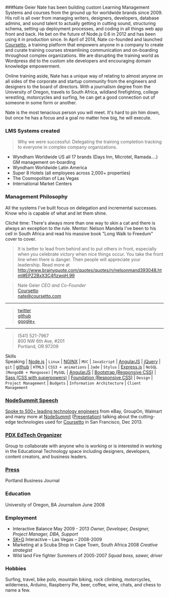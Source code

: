 ###Nate Geier
Nate has been building custom Learning Management Systems and courses from the ground up for worldwide brands since 2009. His roll is all over from managing writers, designers, developers, database admins, and sound talent to actually getting in cutting sound, structuring schema, setting up deployment processes, and coding in all things web app front and back. He bet on the future of Node.js 0.6 in 2012 and has been using it in production since. In April of 2014, Nate co-founded and launched [Coursetto](http://coursetto.com), a training platform that empowers anyone in a company to create and curate training courses streamlining communication and on-boarding throughout complex organizations. We are disrupting the training world as Wordpress did to the custom site developers and encouraging domain knowledge empowerment.

Online training aside, Nate has a unique way of relating to almost anyone on all sides of the corporate and startup community from the engineers and designers to the board of directors. With a journalism degree from the University of Oregon, travels to South Africa, wildland firefighting, college wrestling, motorcycles and surfing, he can get a good connection out of someone in some form or another.

Nate is the most tenacious person you will meet. It's hard to pin him down, but once he has a focus and a goal no matter how big, he will execute.

### LMS Systems created
> Why we were successful: Delegating the training completion tracking to everyone in complex company organizations.
* Wyndham Worldwide US all 17 brands (Days Inn, Microtel, Ramada....) GM management on-boarding
* Wyndham Worldwide Latin America
* Super 8 Hotels (all employees across 2,000+ properties)
* The Cosmopolitan of Las Vegas
* International Market Centers

### Management Philosophy
All the systems I've built focus on delegation and incremental successes. Know who is capable of what and let them shine.

Cliché time: There's always more than one way to skin a cat and there is always an exception to the rule.
Mentor: Nelson Mandela
I've been to his cell in South Africa and read his massive book "Long Walk to Freedum" cover to cover.
>It is better to lead from behind and to put others in front, especially when you celebrate victory when nice things occur. You take the front line when there is danger. Then people will appreciate your leadership.
Read more at http://www.brainyquote.com/quotes/quotes/n/nelsonmand393048.html#EPZ2BxX3C4flzwqH.99

>Nate Geier *CEO and Co-Founder*  
>[Coursetto](http://coursetto.com)  
><nate@coursetto.com>  
***
>[twitter](https://twitter.com/nategeier)  
>[github](https://github.com/nategeier)  
>[google+](https://plus.google.com/u/0/+NateGeier/about)  
***
>(541) 521-7967  
>800 NW 6th Ave, #201  
>Portland, OR 97209  

Skills  
Speaking | [Node.js](http://nodejs.org/) | `Linux` | [NGINX](http://wiki.nginx.org/Main) | `MVC` | `JavaScript` | [AngularJS](http://angularjs.org/) | [jQuery](http://jquery.com) | `git` | [github](https://github.com/nategeier) | `HTML5` | `CSS3 + animations` | `Jade` | `Stylus` | [Express.js](http://expressjs.com/) | `NoSQL (MongoDB + Mongoose)` | `MySQL` | [AngularJS](http://angularjs.org/) | [Bootstrap (Responsive CSS)](http://getbootstrap.com/css/) | [Sass (CSS with superpowers)](http://sass-lang.com/) | [Foundation (Responsive CSS)](http://foundation.zurb.com/) | `Design` | `Project Management` | `Budgets` | `Information Architecture` | `Client Management` 



### [NodeSummit Speech](http://bit.ly/1q2tihd)  
[Spoke to 500+ leading technology engineers](https://drive.google.com/#folders/0B5lcGn6L406lQVo5TGdGLWozNmM) from eBay, GroupOn, Walmart and many more at [NodeSummit](http://nodesummit.com/speakers/) ([Presentation](http://bit.ly/1q2tihd)) talking about the cutting-edge technologies used for [Coursetto](http://coursetto.com) in San Francisco, Dec 2013.

### [PDX EdTech Organizer](http://www.meetup.com/PDXedTech/)  
Group to collaborate with anyone who is working or is interested in working in the Educational Technology space including designers, developers, content creators, and business leaders.

### [Press](http://www.bizjournals.com/portland/print-edition/2014/06/20/training-made-easy.html)  
Portland Business Journal

### Education
University of Oregon, BA Journalism June 2008 


### Employment
* Interactive Balance May 2009 - 2013 *Owner, Developer, Designer, Project Manager, DBA, Support*  
* [SK+G](http://www.skgadvertising.com/) Interactive – Las Vegas – 2008-2009  
* Marketing at a Scuba Shop in Cape Town, South Africa 2008 *Creative strategist* 
* Wild land Fire fighter Summers of 2005-2007 *Squad boss, sawer, driver*  

### Hobbies
Surfing, travel, bike polo, mountain biking, rock climbing, motorcycles, wilderness, Arduino, Raspberry Pie, beer, coffee, wine, chats, and chess to name a few.

